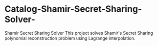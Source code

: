 # Catalog-Shamir-Secret-Sharing-Solver-
Shamir Secret Sharing Solver This project solves Shamir's Secret Sharing polynomial reconstruction problem using Lagrange interpolation. 
